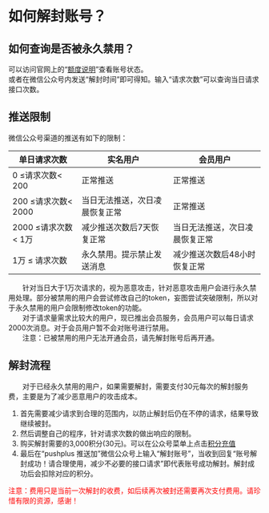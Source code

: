 # 如何解封账号？

## 如何查询是否被永久禁用？
可以访问官网上的“<a href="//www.pushplus.plus/use.html" target="_blank">额度说明</a>”查看账号状态。\
或者在微信公众号内发送“解封时间”即可得知。输入“请求次数”可以查询当日请求接口次数。

## 推送限制
微信公众号渠道的推送有如下的限制：

|单日请求次数|实名用户|会员用户
|---|---|---|
|0 ≤请求次数< 200|正常推送|正常推送|
|200 ≤请求次数< 2000|当日无法推送，次日凌晨恢复正常| 正常推送 |
|2000 ≤请求次数< 1万|减少推送次数后7天恢复正常| 当日无法推送，次日凌晨恢复正常 |
|1万 ≤ 请求次数|永久禁用。提示禁止发送消息|减少推送次数后48小时恢复正常|

&emsp;&emsp;针对当日大于1万次请求的，视为恶意攻击，针对恶意攻击用户会进行永久禁用处理。部分被禁用的用户会尝试修改自己的token，妄图尝试突破限制，所以对于永久禁用的用户会限制修改token的功能。\
&emsp;&emsp;对于请求量需求比较大的用户，现已推出会员服务，会员用户可以每日请求2000次消息。对于会员用户暂不会对账号进行禁用。\
&emsp;&emsp;注意：已被禁用的用户无法开通会员，请先解封账号后再开通。

## 解封流程
&emsp;&emsp;对于已经永久禁用的用户，如果需要解封，需要支付30元每次的解封服务费，主要是为了减少恶意用户的攻击成本。
1. 首先需要减少请求到合理的范围内，以防止解封后仍在不停的请求，结果导致继续被封。
2. 然后调整自己的程序，针对请求次数的做出响应的限制。
3. 购买解封需要的3,000积分(30元)。可以在公众号菜单上点击<a  href="//www.pushplus.plus/pay.html" target="_blank">积分充值</a>
4. 最后在“pushplus 推送加”微信公众号上输入“解封账号”，当收到回复“账号解封成功！请合理使用，减少不必要的接口请求”即代表账号成功解封。解封成功后会扣除对应的积分。

<font color='red'>注意：费用只是当前一次解封的收费，如后续再次被封还需要再次支付费用。请珍惜有限的资源，感谢！</font>